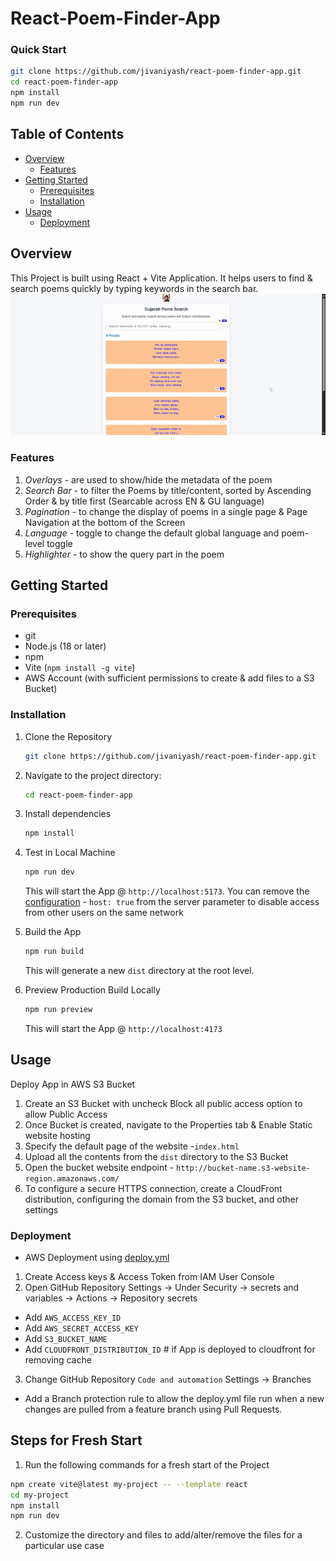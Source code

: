 # React-Poem-Finder-App

### Quick Start
```bash
git clone https://github.com/jivaniyash/react-poem-finder-app.git
cd react-poem-finder-app
npm install
npm run dev
```

## Table of Contents

- [Overview](#overview)
  - [Features](#features)
- [Getting Started](#getting-started)
  - [Prerequisites](#prerequisites)
  - [Installation](#installation)
- [Usage](#usage)
  - [Deployment](#deployment)

## Overview
This Project is built using React + Vite Application. It helps users to find & search poems quickly by typing keywords in the search bar. 
![Demo](demo/demo.gif)

### Features
1. *Overlays* - are used to show/hide the metadata of the poem
2. *Search Bar* - to filter the Poems by title/content, sorted by Ascending Order & by title first (Searcable across EN & GU language)
3. *Pagination* - to change the display of poems in a single page & Page Navigation at the bottom of the Screen
4. *Language* - toggle to change the default global language and poem-level toggle
5. *Highlighter* - to show the query part in the poem   

## Getting Started

### Prerequisites 

- git
- Node.js (18 or later)
- npm
- Vite (`npm install -g vite`)
- AWS Account (with sufficient permissions to create & add files to a S3 Bucket)

### Installation

1. Clone the Repository

    ```bash
    git clone https://github.com/jivaniyash/react-poem-finder-app.git
    ```

2. Navigate to the project directory:

    ```bash
    cd react-poem-finder-app
    ```

3. Install dependencies
    ```bash
    npm install
    ```

4. Test in Local Machine
    ```bash
    npm run dev
    ```
    This will start the App @ `http://localhost:5173`. You can remove the [configuration](vite.config.js) - `host: true` from the server parameter to disable access from other users on the same network 

5. Build the App
    ```bash
    npm run build
    ```
    This will generate a new `dist` directory at the root level. 

6. Preview Production Build Locally
    ```bash
    npm run preview
    ```
    This will start the App @ `http://localhost:4173`

## Usage
Deploy App in AWS S3 Bucket
1. Create an S3 Bucket with uncheck Block all public access option to allow Public Access 
2. Once Bucket is created, navigate to the Properties tab & Enable Static website hosting 
3. Specify the default page of the website -`index.html` 
4. Upload all the contents from the `dist` directory to the S3 Bucket
5. Open the bucket website endpoint - `http://bucket-name.s3-website-region.amazonaws.com/`
6. To configure a secure HTTPS connection, create a CloudFront distribution, configuring the domain from the S3 bucket, and other settings  

### Deployment
- AWS Deployment using [deploy.yml](.github/workflows/deploy.yml)
1. Create Access keys & Access Token from IAM User Console
2. Open GitHub Repository Settings -> Under Security -> secrets and variables -> Actions -> Repository secrets
- Add `AWS_ACCESS_KEY_ID`
- Add `AWS_SECRET_ACCESS_KEY`
- Add `S3_BUCKET_NAME`
- Add `CLOUDFRONT_DISTRIBUTION_ID` # if App is deployed to cloudfront for removing cache
3. Change GitHub Repository `Code and automation` Settings -> Branches
- Add a Branch protection rule to allow the deploy.yml file run when a new changes are pulled from a feature branch using Pull Requests.

## Steps for Fresh Start
1. Run the following commands for a fresh start of the Project 
```bash
npm create vite@latest my-project -- --template react
cd my-project                 
npm install
npm run dev
```

2. Customize the directory and files to add/alter/remove the files for a particular use case 